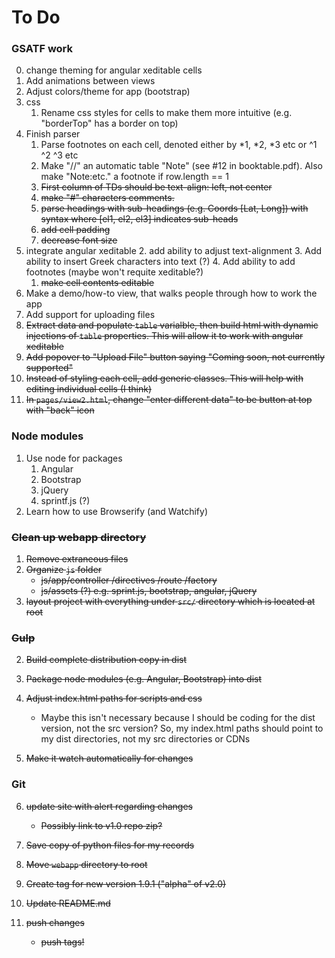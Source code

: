 # To Do #

### GSATF work

0. change theming for angular xeditable cells
1. Add animations between views
2. Adjust colors/theme for app (bootstrap)
3. css 
    1. Rename css styles for cells to make them more intuitive (e.g. "borderTop" has a border on top)
5. Finish parser
    1. Parse footnotes on each cell, denoted either by \*1, \*2, \*3 etc or ^1 ^2 ^3 etc
    5. Make "//" an automatic table "Note" (see #12 in booktable.pdf).  Also make "Note:etc." a footnote if row.length == 1
    3. ~~First column of TDs should be text-align: left, not center~~
    4. ~~make "#" characters comments.~~  
    2. ~~parse headings with sub-headings (e.g. Coords [Lat, Long]) with syntax where [el1, el2, el3] indicates sub-heads~~
    5. ~~add cell padding~~
    6. ~~decrease font size~~
6. integrate angular xeditable
    2. add ability to adjust text-alignment
    3. Add ability to insert Greek characters into text (?)
    4. Add ability to add footnotes (maybe won't requite xeditable?)
    1. ~~make cell contents editable~~
7. Make a demo/how-to view, that walks people through how to work the app
8. Add support for uploading files
0. ~~Extract data and populate `table` varialble, then build html with dynamic injections of `table` properties.  This will allow it to work with angular xeditable~~
0. ~~Add popover to "Upload File" button saying "Coming soon, not currently supported"~~
3. ~~Instead of styling each cell, add generic classes.  This will help with editing individual cells (I think)~~ 
4. ~~In `pages/view2.html`, change "enter different data" to be button at top with "back" icon~~

### Node modules

1. Use node for packages
    1. Angular
    2. Bootstrap
    3. jQuery
    4. sprintf.js (?)
2. Learn how to use Browserify (and Watchify)
    

### ~~Clean up webapp directory~~

1. ~~Remove extraneous files~~
2. ~~Organize `js` folder~~
    * ~~js/app/controller /directives /route /factory~~
    * ~~js/assets (?) e.g. sprint.js, bootstrap, angular, jQuery~~
3. ~~layout project with everything under `src/` directory which is located at root~~
        
### ~~Gulp~~

2. ~~Build complete distribution copy in dist~~
3. ~~Package node modules (e.g. Angular, Bootstrap) into dist~~
4. ~~Adjust index.html paths for scripts and css~~ 
    * Maybe this isn't necessary because I should be coding for the dist version, not the src version?  So, my index.html paths should point to my dist directories, not my src directories or CDNs

5. ~~Make it watch automatically for changes~~

### Git

6. ~~update site with alert regarding changes~~
    * ~~Possibly link to v1.0 repo zip?~~

1. ~~Save copy of python files for my records~~
2. ~~Move `webapp` directory to root~~
3. ~~Create tag for new version 1.9.1 ("alpha" of v2.0)~~
4. ~~Update README.md~~
5. ~~push changes~~
    * ~~push tags!~~